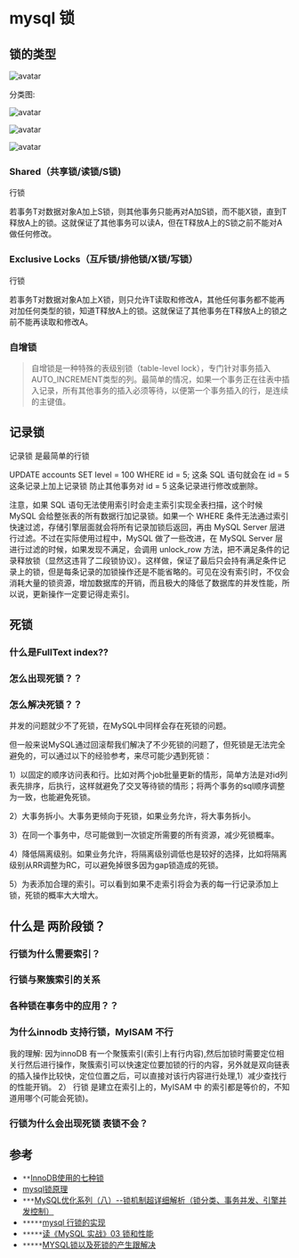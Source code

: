 # mysql 锁
## 锁的类型 

![avatar](https://img-blog.csdn.net/20180902191802677)

分类图:

![avatar](https://pic2.zhimg.com/80/v2-eec522a8cf7d8a38eaea29192edbb2f5_hd.jpg)

![avatar](https://pic3.zhimg.com/80/v2-5cf8b96fdca1428e6f3cce863fdfa73e_hd.jpg)

![avatar](https://www.javazhiyin.com/wp-content/uploads/2019/01/java1-1547261661.jpeg)
### Shared（共享锁/读锁/S锁)
行锁

若事务T对数据对象A加上S锁，则其他事务只能再对A加S锁，而不能X锁，直到T释放A上的锁。这就保证了其他事务可以读A，但在T释放A上的S锁之前不能对A做任何修改。

###  Exclusive Locks（互斥锁/排他锁/X锁/写锁）
行锁

若事务T对数据对象A加上X锁，则只允许T读取和修改A，其他任何事务都不能再对加任何类型的锁，知道T释放A上的锁。这就保证了其他事务在T释放A上的锁之前不能再读取和修改A。
### 自增锁
> 自增锁是一种特殊的表级别锁（table-level lock），专门针对事务插入AUTO_INCREMENT类型的列。最简单的情况，如果一个事务正在往表中插入记录，所有其他事务的插入必须等待，以便第一个事务插入的行，是连续的主键值。

## 记录锁
记录锁 是最简单的行锁

UPDATE accounts SET level = 100 WHERE id = 5;
这条 SQL 语句就会在 id = 5 这条记录上加上记录锁 防止其他事务对 id = 5 这条记录进行修改或删除。

注意，如果 SQL 语句无法使用索引时会走主索引实现全表扫描，这个时候 MySQL 会给整张表的所有数据行加记录锁。如果一个 WHERE 条件无法通过索引快速过滤，存储引擎层面就会将所有记录加锁后返回，再由 MySQL Server 层进行过滤。不过在实际使用过程中，MySQL 做了一些改进，在 MySQL Server 层进行过滤的时候，如果发现不满足，会调用 unlock_row 方法，把不满足条件的记录释放锁（显然这违背了二段锁协议）。这样做，保证了最后只会持有满足条件记录上的锁，但是每条记录的加锁操作还是不能省略的。可见在没有索引时，不仅会消耗大量的锁资源，增加数据库的开销，而且极大的降低了数据库的并发性能，所以说，更新操作一定要记得走索引。

## 死锁


### 什么是FullText index??
### 怎么出现死锁？？
### 怎么解决死锁？？

并发的问题就少不了死锁，在MySQL中同样会存在死锁的问题。

但一般来说MySQL通过回滚帮我们解决了不少死锁的问题了，但死锁是无法完全避免的，可以通过以下的经验参考，来尽可能少遇到死锁：

1）以固定的顺序访问表和行。比如对两个job批量更新的情形，简单方法是对id列表先排序，后执行，这样就避免了交叉等待锁的情形；将两个事务的sql顺序调整为一致，也能避免死锁。

2）大事务拆小。大事务更倾向于死锁，如果业务允许，将大事务拆小。

3）在同一个事务中，尽可能做到一次锁定所需要的所有资源，减少死锁概率。

4）降低隔离级别。如果业务允许，将隔离级别调低也是较好的选择，比如将隔离级别从RR调整为RC，可以避免掉很多因为gap锁造成的死锁。

5）为表添加合理的索引。可以看到如果不走索引将会为表的每一行记录添加上锁，死锁的概率大大增大。

## 什么是 两阶段锁？
### 行锁为什么需要索引？
### 行锁与聚簇索引的关系

### 各种锁在事务中的应用？？


### 为什么innodb 支持行锁，MyISAM 不行
我的理解: 因为innoDB 有一个聚簇索引(索引上有行内容),然后加锁时需要定位相关行然后进行操作，聚簇索引可以快速定位要加锁的行的内容，另外就是双向链表的插入操作比较快，定位位置之后，可以直接对该行内容进行处理,1）减少查找行的性能开销。 2） 行锁 是建立在索引上的，MyISAM 中 的索引都是等价的，不知道用哪个(可能会死锁)。
### 行锁为什么会出现死锁 表锁不会？
## 参考
* `**`[InnoDB使用的七种锁](https://blog.csdn.net/oqkdws/article/details/82318157)
* [mysql锁原理](https://blog.csdn.net/linuxheik/article/details/68067042)
* `***`[MySQL优化系列（八）--锁机制超详细解析（锁分类、事务并发、引擎并发控制）](https://blog.csdn.net/jack__frost/article/details/73347688)
* `*****`[mysql 行锁的实现](https://lanjingling.github.io/2015/10/10/mysql-hangsuo/)
* `*****`[读《MySQL 实战》03 锁和性能](http://www.linkedkeeper.com/1332.html)
* `*****`[MYSQL锁以及死锁的产生跟解决](http://vayi.site/2018/08/17/MYSQL_LOCK/)
